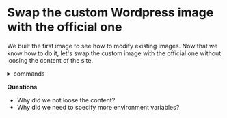 # Swap the custom Wordpress image with the official one
We built the first image to see how to modify existing images. Now that we know how to do it, let's swap the custom image with the official one without loosing the content of the site.

<details><summary>commands</summary>

1. Stop and remove the custom image based container of Wordpress
2. Start a new container, based on the official image
    ```bash
    docker run --name wordpress -d -p 8080:80 -e WORDPRESS_DB_HOST=mysql:3306 -e WORDPRESS_DB_USER=wpuser -e WORDPRESS_DB_PASSWORD=super-secret-password -e WORDPRESS_DB_NAME=wpsite -e WORDPRESS_TABLE_PREFIX=wp_ --network=app-network -v wordpress-vol:/var/www/html wordpress:6.0.1-apache
    ```
</details>

**Questions**
- Why did we not loose the content?
- Why did we need to specify more environment variables?